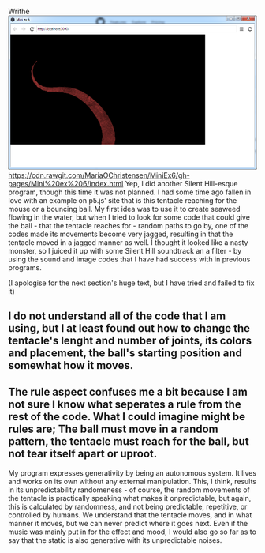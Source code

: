 Writhe
![screenshot](https://github.com/MariaOChristensen/MiniEx6/blob/gh-pages/Mini%20ex%206/Miniex6screenshot.png)
https://cdn.rawgit.com/MariaOChristensen/MiniEx6/gh-pages/Mini%20ex%206/index.html
Yep, I did another Silent Hill-esque program, though this time it was not planned. I had some time ago fallen in love with an example on p5.js' site that is this tentacle reaching for the mouse or a bouncing ball. My first idea was to use it to create seaweed flowing in the water, but when I tried to look for some code that could give the ball - that the tentacle reaches for - random paths to go by, one of the codes made its movements become very jagged, resulting in that the tentacle moved in a jagged manner as well. I thought it looked like a nasty monster, so I juiced it up with some Silent Hill soundtrack an a filter - by using the sound and image codes that I have had success with in previous programs. 

(I apologise for the next section's huge text, but I have tried and failed to fix it)

I do not understand all of the code that I am using, but I at least found out how to change the tentacle's lenght and number of joints, its colors and placement, the ball's starting position and somewhat how it moves.
-
The rule aspect confuses me a bit because I am not sure I know what seperates a rule from the rest of the code. What I could imagine might be rules are; The ball must move in a random pattern, the tentacle must reach for the ball, but not tear itself apart or uproot.
-
My program expresses generativity by being an autonomous system. It lives and works on its own without any external manipulation. This, I think, results in its unpredictability randomeness - of course, the random movements of the tentacle is practically speaking what makes it onpredictable, but again, this is calculated by randomness, and not being predictable, repetitive, or controlled by humans. We understand that the tentacle moves, and in what manner it moves, but we can never predict where it goes next. Even if the music was mainly put in for the effect and mood, I would also go so far as to say that the static is also generative with its unpredictable noises.
